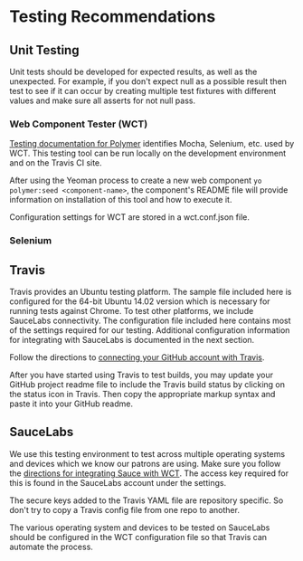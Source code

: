 # Testing Recommendations


## Unit Testing

Unit tests should be developed for expected results, as well as the unexpected. For example, if you don't expect null as a possible result then test to see if it can occur by creating multiple test fixtures with different values and make sure all asserts for not null pass.

### Web Component Tester (WCT)

[Testing documentation for Polymer](https://www.polymer-project.org/1.0/docs/tools/tests) identifies Mocha, Selenium, etc. used by WCT. This testing tool can be run locally on the development environment and on the Travis CI site.

After using the Yeoman process to create a new web component
`yo polymer:seed <component-name>`,
the component's README file will provide information on installation of this tool and how to execute it.

Configuration settings for WCT are stored in a wct.conf.json file. 

### Selenium


## Travis

Travis provides an Ubuntu testing platform. The sample file included here is configured for the 64-bit Ubuntu 14.02 version which is necessary for running tests against Chrome. To test other platforms, we include SauceLabs connectivity. The configuration file included here contains most of the settings required for our testing. Additional configuration information for integrating with SauceLabs is documented in the next section. 

Follow the directions to [connecting your GitHub account with Travis](https://github.com/Polymer/tools/tree/master/travis).

After you have started using Travis to test builds, you may update your GitHub project readme file to include the Travis build status by clicking on the status icon in Travis. Then copy the appropriate markup syntax and paste it into your GitHub readme.

## SauceLabs

We use this testing environment to test across multiple operating systems and devices which we know our patrons are using. Make sure you follow the [directions for integrating Sauce with WCT](https://github.com/Polymer/tools/tree/master/travis#wct-with-sauce). The access key required for this is found in the SauceLabs account under the settings. 

The secure keys added to the Travis YAML file are repository specific. So don't try to copy a Travis config file from one repo to another.

The various operating system and devices to be tested on SauceLabs should be configured in the WCT configuration file so that Travis can automate the process.
